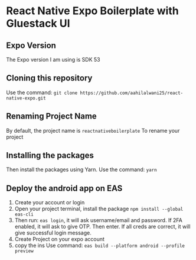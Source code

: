 # React Native Expo Boilerplate with Gluestack UI

## Expo Version
The Expo version I am using is SDK 53

## Cloning this repository
Use the command:
```git clone https://github.com/aahilalwani25/react-native-expo.git```

## Renaming Project Name
By default, the project name is ```reactnativeboilerplate```
To rename your project

## Installing the packages
Then install the packages using Yarn. Use the command:
```yarn```

## Deploy the android app on EAS

1. Create your account or login
2. Open your project terminal, install the package ```npm install --global eas-cli```
3. Then run: ```eas login```, it will ask username/email and password. If 2FA enabled, it will ask to give OTP. Then enter. If all creds are correct, it will give successful login message.
4. Create Project on your expo account
5. copy the ins
Use command:
```eas build --platform android --profile preview```

